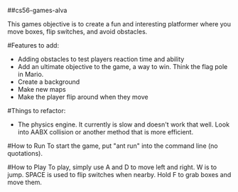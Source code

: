 ##cs56-games-alva

This games objective is to create a fun and interesting platformer where you move boxes, flip switches, and avoid obstacles.

#Features to add:
* Adding obstacles to test players reaction time and ability
* Add an ultimate objective to the game, a way to win. Think the flag pole in Mario.
* Create a background
* Make new maps
* Make the player flip around when they move

#Things to refactor:
* The physics engine. It currently is slow and doesn't work that well. Look into AABX collision or another method that is more efficient.

#How to Run
To start the game, put "ant run" into the command line (no quotations).

#How to Play
To play, simply use A and D to move left and right. W is to jump. SPACE is used to flip switches when nearby. Hold F to grab boxes and move them.